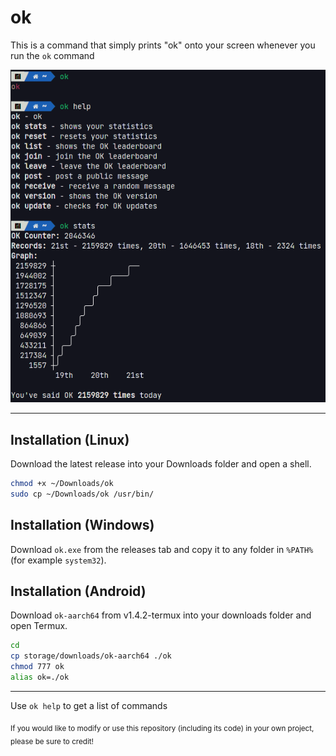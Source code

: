 # ok
This is a command that simply prints "ok" onto your screen whenever you run the `ok` command

![Screenshot](https://raw.githubusercontent.com/ErrorNoInternet/ok/main/ok.png)

--------------------

## Installation (Linux)
Download the latest release into your Downloads folder and open a shell.
```sh
chmod +x ~/Downloads/ok
sudo cp ~/Downloads/ok /usr/bin/
```

## Installation (Windows)
Download `ok.exe` from the releases tab and copy it to any folder in `%PATH%` (for example `system32`).

## Installation (Android)
Download `ok-aarch64` from v1.4.2-termux into your downloads folder and open Termux.
```sh
cd
cp storage/downloads/ok-aarch64 ./ok
chmod 777 ok
alias ok=./ok
```

--------------------

Use `ok help` to get a list of commands

<sub>If you would like to modify or use this repository (including its code) in your own project, please be sure to credit!</sub>
